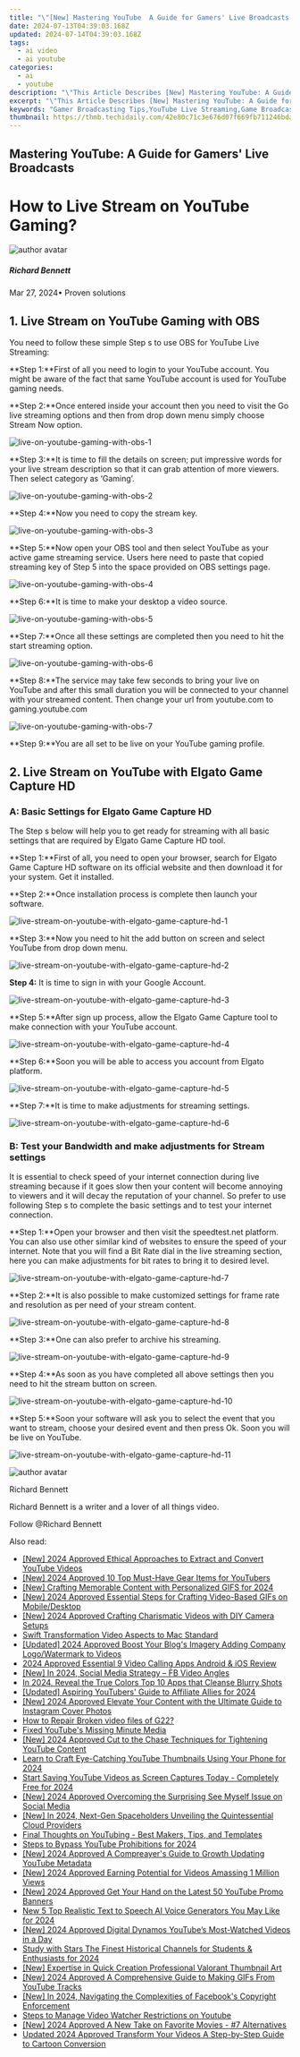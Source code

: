 ```yaml
---
title: "\"[New] Mastering YouTube  A Guide for Gamers' Live Broadcasts for 2024\""
date: 2024-07-13T04:39:03.168Z
updated: 2024-07-14T04:39:03.168Z
tags:
  - ai video
  - ai youtube
categories:
  - ai
  - youtube
description: "\"This Article Describes [New] Mastering YouTube: A Guide for Gamers' Live Broadcasts for 2024\""
excerpt: "\"This Article Describes [New] Mastering YouTube: A Guide for Gamers' Live Broadcasts for 2024\""
keywords: "Gamer Broadcasting Tips,YouTube Live Streaming,Game Broadcast Guidelines,Professional Gaming Channel,Enhancing Video Quality,Engaging Audience Online,Strategies for Viewers"
thumbnail: https://thmb.techidaily.com/42e80c71c3e676d07f669fb711246bda708f83a958555a8cf5d9869ea65371d4.jpg
---
```


## Mastering YouTube: A Guide for Gamers' Live Broadcasts

# How to Live Stream on YouTube Gaming?

![author avatar](https://images.wondershare.com/filmora/article-images/richard-bennett.jpg)

##### Richard Bennett

 Mar 27, 2024• Proven solutions

## 1\. Live Stream on YouTube Gaming with OBS

 You need to follow these simple Step s to use OBS for YouTube Live Streaming:

**Step 1:**First of all you need to login to your YouTube account. You might be aware of the fact that same YouTube account is used for YouTube gaming needs.

**Step 2:**Once entered inside your account then you need to visit the Go live streaming options and then from drop down menu simply choose Stream Now option.

![live-on-youtube-gaming-with-obs-1](https://images.wondershare.com/filmora/article-images/live-on-youtube-gaming-with-obs-1.jpg)

**Step 3:**It is time to fill the details on screen; put impressive words for your live stream description so that it can grab attention of more viewers. Then select category as ‘Gaming’.

![live-on-youtube-gaming-with-obs-2](https://images.wondershare.com/filmora/article-images/live-on-youtube-gaming-with-obs-2.jpg)

**Step 4:**Now you need to copy the stream key.

![live-on-youtube-gaming-with-obs-3](https://images.wondershare.com/filmora/article-images/live-on-youtube-gaming-with-obs-3.jpg)

**Step 5:**Now open your OBS tool and then select YouTube as your active game streaming service. Users here need to paste that copied streaming key of Step 5 into the space provided on OBS settings page.

![live-on-youtube-gaming-with-obs-4](https://images.wondershare.com/filmora/article-images/live-on-youtube-gaming-with-obs-4.jpg)

**Step 6:**It is time to make your desktop a video source.

![live-on-youtube-gaming-with-obs-5](https://images.wondershare.com/filmora/article-images/live-on-youtube-gaming-with-obs-5.jpg)

**Step 7:**Once all these settings are completed then you need to hit the start streaming option.

![live-on-youtube-gaming-with-obs-6](https://images.wondershare.com/filmora/article-images/live-on-youtube-gaming-with-obs-6.jpg)

**Step 8:**The service may take few seconds to bring your live on YouTube and after this small duration you will be connected to your channel with your streamed content. Then change your url from youtube.com to gaming.youtube.com

![live-on-youtube-gaming-with-obs-7](https://images.wondershare.com/filmora/article-images/live-on-youtube-gaming-with-obs-7.jpg)

**Step 9:**You are all set to be live on your YouTube gaming profile.

## 2\. Live Stream on YouTube with Elgato Game Capture HD

### A: Basic Settings for Elgato Game Capture HD

 The Step s below will help you to get ready for streaming with all basic settings that are required by Elgato Game Capture HD tool.

**Step 1:**First of all, you need to open your browser, search for Elgato Game Capture HD software on its official website and then download it for your system. Get it installed.

**Step 2:**Once installation process is complete then launch your software.

![live-stream-on-youtube-with-elgato-game-capture-hd-1](https://images.wondershare.com/filmora/article-images/live-stream-on-youtube-with-elgato-game-capture-hd-1.jpg)

**Step 3:**Now you need to hit the add button on screen and select YouTube from drop down menu.

![live-stream-on-youtube-with-elgato-game-capture-hd-2](https://images.wondershare.com/filmora/article-images/live-stream-on-youtube-with-elgato-game-capture-hd-2.jpg)

**Step 4:** It is time to sign in with your Google Account.

![live-stream-on-youtube-with-elgato-game-capture-hd-3](https://images.wondershare.com/filmora/article-images/live-stream-on-youtube-with-elgato-game-capture-hd-3.jpg)

**Step 5:**After sign up process, allow the Elgato Game Capture tool to make connection with your YouTube account.

![live-stream-on-youtube-with-elgato-game-capture-hd-4](https://images.wondershare.com/filmora/article-images/live-stream-on-youtube-with-elgato-game-capture-hd-4.jpg)

**Step 6:**Soon you will be able to access you account from Elgato platform.

![live-stream-on-youtube-with-elgato-game-capture-hd-5](https://images.wondershare.com/filmora/article-images/live-stream-on-youtube-with-elgato-game-capture-hd-5.jpg)

**Step 7:**It is time to make adjustments for streaming settings.

![live-stream-on-youtube-with-elgato-game-capture-hd-6](https://images.wondershare.com/filmora/article-images/live-stream-on-youtube-with-elgato-game-capture-hd-6.jpg)

### B: Test your Bandwidth and make adjustments for Stream settings

 It is essential to check speed of your internet connection during live streaming because if it goes slow then your content will become annoying to viewers and it will decay the reputation of your channel. So prefer to use following Step s to complete the basic settings and to test your internet connection.

**Step 1:**Open your browser and then visit the speedtest.net platform. You can also use other similar kind of websites to ensure the speed of your internet. Note that you will find a Bit Rate dial in the live streaming section, here you can make adjustments for bit rates to bring it to desired level.

![live-stream-on-youtube-with-elgato-game-capture-hd-7](https://images.wondershare.com/filmora/article-images/live-stream-on-youtube-with-elgato-game-capture-hd-7.jpg)

**Step 2:**It is also possible to make customized settings for frame rate and resolution as per need of your stream content.

![live-stream-on-youtube-with-elgato-game-capture-hd-8](https://images.wondershare.com/filmora/article-images/live-stream-on-youtube-with-elgato-game-capture-hd-8.jpg)

**Step 3:**One can also prefer to archive his streaming.

![live-stream-on-youtube-with-elgato-game-capture-hd-9](https://images.wondershare.com/filmora/article-images/live-stream-on-youtube-with-elgato-game-capture-hd-9.jpg)

**Step 4:**As soon as you have completed all above settings then you need to hit the stream button on screen.

![live-stream-on-youtube-with-elgato-game-capture-hd-10](https://images.wondershare.com/filmora/article-images/live-stream-on-youtube-with-elgato-game-capture-hd-10.jpg)

**Step 5:**Soon your software will ask you to select the event that you want to stream, choose your desired event and then press Ok. Soon you will be live on YouTube.

![live-stream-on-youtube-with-elgato-game-capture-hd-11](https://images.wondershare.com/filmora/article-images/live-stream-on-youtube-with-elgato-game-capture-hd-11.jpg)

![author avatar](https://images.wondershare.com/filmora/article-images/richard-bennett.jpg)

Richard Bennett

Richard Bennett is a writer and a lover of all things video.

Follow @Richard Bennett


<ins class="adsbygoogle"
     style="display:block"
     data-ad-format="autorelaxed"
     data-ad-client="ca-pub-7571918770474297"
     data-ad-slot="1223367746"></ins>



<ins class="adsbygoogle"
     style="display:block"
     data-ad-client="ca-pub-7571918770474297"
     data-ad-slot="8358498916"
     data-ad-format="auto"
     data-full-width-responsive="true"></ins>



<span class="atpl-alsoreadstyle">Also read:</span>
<div><ul>
<li><a href="https://youtube-web.techidaily.com/024-approved-ethical-approaches-to-extract-and-convert-youtube-videos/"><u>[New] 2024 Approved  Ethical Approaches to Extract and Convert YouTube Videos</u></a></li>
<li><a href="https://youtube-web.techidaily.com/024-approved-10-top-must-have-gear-items-for-youtubers/"><u>[New] 2024 Approved  10 Top Must-Have Gear Items for YouTubers</u></a></li>
<li><a href="https://vp-tips.techidaily.com/new-crafting-memorable-content-with-personalized-gifs-for-2024/"><u>[New] Crafting Memorable Content with Personalized GIFS for 2024</u></a></li>
<li><a href="https://youtube-web.techidaily.com/024-approved-essential-steps-for-crafting-video-based-gifs-on-mobiledesktop/"><u>[New] 2024 Approved  Essential Steps for Crafting Video-Based GIFs on Mobile/Desktop</u></a></li>
<li><a href="https://youtube-web.techidaily.com/024-approved-crafting-charismatic-videos-with-diy-camera-setups/"><u>[New] 2024 Approved  Crafting Charismatic Videos with DIY Camera Setups</u></a></li>
<li><a href="https://youtube-web.techidaily.com/-transformation-video-aspects-to-mac-standard/"><u>Swift Transformation  Video Aspects to Mac Standard</u></a></li>
<li><a href="https://facebook-video-footage.techidaily.com/updated-2024-approved-boost-your-blogs-imagery-adding-company-logowatermark-to-videos/"><u>[Updated] 2024 Approved  Boost Your Blog's Imagery  Adding Company Logo/Watermark to Videos</u></a></li>
<li><a href="https://screen-recording.techidaily.com/2024-approved-essential-9-video-calling-apps-android-and-ios-review/"><u>2024 Approved  Essential 9 Video Calling Apps  Android & iOS Review</u></a></li>
<li><a href="https://facebook-clips.techidaily.com/new-in-2024-social-media-strategy-fb-video-angles/"><u>[New] In 2024, Social Media Strategy – FB Video Angles</u></a></li>
<li><a href="https://extra-skills.techidaily.com/in-2024-reveal-the-true-colors-top-10-apps-that-cleanse-blurry-shots/"><u>In 2024, Reveal the True Colors  Top 10 Apps that Cleanse Blurry Shots</u></a></li>
<li><a href="https://facebook-record-videos.techidaily.com/updated-aspiring-youtubers-guide-to-affiliate-allies-for-2024/"><u>[Updated] Aspiring YouTubers' Guide to Affiliate Allies for 2024</u></a></li>
<li><a href="https://instagram-video-recordings.techidaily.com/new-2024-approved-elevate-your-content-with-the-ultimate-guide-to-instagram-cover-photos/"><u>[New] 2024 Approved  Elevate Your Content with the Ultimate Guide to Instagram Cover Photos</u></a></li>
<li><a href="https://blog-min.techidaily.com/how-to-repair-broken-video-files-of-g22-by-stellar-video-repair-mobile-video-repair/"><u>How to Repair Broken video files of G22?</u></a></li>
<li><a href="https://youtube-web.techidaily.com/-youtubes-missing-minute-media/"><u>Fixed  YouTube's Missing Minute Media</u></a></li>
<li><a href="https://youtube-web.techidaily.com/024-approved-cut-to-the-chase-techniques-for-tightening-youtube-content/"><u>[New] 2024 Approved  Cut to the Chase  Techniques for Tightening YouTube Content</u></a></li>
<li><a href="https://youtube-web.techidaily.com/-to-craft-eye-catching-youtube-thumbnails-using-your-phone-for-2024/"><u>Learn to Craft Eye-Catching YouTube Thumbnails Using Your Phone for 2024</u></a></li>
<li><a href="https://youtube-web.techidaily.com/-saving-youtube-videos-as-screen-captures-today-completely-free-for-2024/"><u>Start Saving YouTube Videos as Screen Captures Today - Completely Free for 2024</u></a></li>
<li><a href="https://facebook-video-files.techidaily.com/new-2024-approved-overcoming-the-surprising-see-myself-issue-on-social-media/"><u>[New] 2024 Approved  Overcoming the Surprising See Myself Issue on Social Media</u></a></li>
<li><a href="https://vp-tips.techidaily.com/new-in-2024-next-gen-spaceholders-unveiling-the-quintessential-cloud-providers/"><u>[New] In 2024, Next-Gen Spaceholders  Unveiling the Quintessential Cloud Providers</u></a></li>
<li><a href="https://youtube-web.techidaily.com/-thoughts-on-youtubing-best-makers-tips-and-templates/"><u>Final Thoughts on YouTubing - Best Makers, Tips, and Templates</u></a></li>
<li><a href="https://youtube-web.techidaily.com/-to-bypass-youtube-prohibitions-for-2024/"><u>Steps to Bypass YouTube Prohibitions for 2024</u></a></li>
<li><a href="https://youtube-web.techidaily.com/024-approved-a-compreayers-guide-to-growth-updating-youtube-metadata/"><u>[New] 2024 Approved  A Compreayer's Guide to Growth  Updating YouTube Metadata</u></a></li>
<li><a href="https://youtube-web.techidaily.com/024-approved-earning-potential-for-videos-amassing-1-million-views/"><u>[New] 2024 Approved  Earning Potential for Videos Amassing 1 Million Views</u></a></li>
<li><a href="https://youtube-web.techidaily.com/024-approved-get-your-hand-on-the-latest-50-youtube-promo-banners/"><u>[New] 2024 Approved  Get Your Hand on the Latest 50 YouTube Promo Banners</u></a></li>
<li><a href="https://ai-voice-clone.techidaily.com/new-5-top-realistic-text-to-speech-ai-voice-generators-you-may-like-for-2024/"><u>New 5 Top Realistic Text to Speech AI Voice Generators You May Like for 2024</u></a></li>
<li><a href="https://youtube-web.techidaily.com/024-approved-digital-dynamos-youtubes-most-watched-videos-in-a-day/"><u>[New] 2024 Approved  Digital Dynamos  YouTube’s Most-Watched Videos in a Day</u></a></li>
<li><a href="https://youtube-web.techidaily.com/-with-stars-the-finest-historical-channels-for-students-and-enthusiasts-for-2024/"><u>Study with Stars  The Finest Historical Channels for Students & Enthusiasts for 2024</u></a></li>
<li><a href="https://youtube-help.techidaily.com/new-expertise-in-quick-creation-professional-valorant-thumbnail-art/"><u>[New] Expertise in Quick Creation  Professional Valorant Thumbnail Art</u></a></li>
<li><a href="https://youtube-web.techidaily.com/024-approved-a-comprehensive-guide-to-making-gifs-from-youtube-tracks/"><u>[New] 2024 Approved  A Comprehensive Guide to Making GIFs From YouTube Tracks</u></a></li>
<li><a href="https://facebook-videos.techidaily.com/new-in-2024-navigating-the-complexities-of-facebooks-copyright-enforcement/"><u>[New] In 2024, Navigating the Complexities of Facebook's Copyright Enforcement</u></a></li>
<li><a href="https://youtube-web.techidaily.com/-to-manage-video-watcher-restrictions-on-youtube/"><u>Steps to Manage Video Watcher Restrictions on Youtube</u></a></li>
<li><a href="https://youtube-web.techidaily.com/024-approved-a-new-take-on-favorite-movies-7-alternatives/"><u>[New] 2024 Approved  A New Take on Favorite Movies - #7 Alternatives</u></a></li>
<li><a href="https://video-creation-software.techidaily.com/updated-2024-approved-transform-your-videos-a-step-by-step-guide-to-cartoon-conversion/"><u>Updated 2024 Approved Transform Your Videos A Step-by-Step Guide to Cartoon Conversion</u></a></li>
</ul></div>
